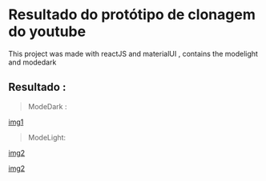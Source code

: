 # Resultado do protótipo de clonagem do youtube

This project was made with reactJS and materialUI , contains the modelight and modedark

## Resultado : 

> ModeDark : 

[img1](modedark.jpg)


>ModeLight:

[img2](modelight.jpg)


[img2](monkey2.jpg)


